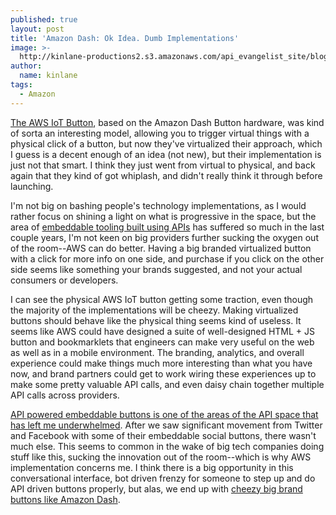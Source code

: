 ```yaml
---
published: true
layout: post
title: 'Amazon Dash: Ok Idea. Dumb Implementations'
image: >-
  http://kinlane-productions2.s3.amazonaws.com/api_evangelist_site/blog/1027205_health_and_personal_care_project_snake_always_accessible_v2_1920x1080.png
author:
  name: kinlane
tags:
  - Amazon
---
```

[The AWS IoT Button](https://aws.amazon.com/iotbutton/), based on the Amazon Dash Button hardware, was kind of sorta an interesting model, allowing you to trigger virtual things with a physical click of a button, but now they've virtualized their approach, which I guess is a decent enough of an idea (not new), but their implementation is just not that smart. I think they just went from virtual to physical, and back again that they kind of got whiplash, and didn't really think it through before launching.

I'm not big on bashing people's technology implementations, as I would rather focus on shining a light on what is progressive in the space, but the area of [embeddable tooling built using APIs](http://embeddable.apievangelist.com) has suffered so much in the last couple years, I'm not keen on big providers further sucking the oxygen out of the room--AWS can do better. Having a big branded virtualized button with a click for more info on one side, and purchase if you click on the other side seems like something your brands suggested, and not your actual consumers or developers.

I can see the physical AWS IoT button getting some traction, even though the majority of the implementations will be cheezy. Making virtualized buttons should behave like the physical thing seems kind of useless. It seems like AWS could have designed a suite of well-designed HTML + JS button and bookmarklets that engineers can make very useful on the web as well as in a mobile environment. The branding, analytics, and overall experience could make things much more interesting than what you have now, and brand partners could get to work wiring these experiences up to make some pretty valuable API calls, and even daisy chain together multiple API calls across providers.

[API powered embeddable buttons is one of the areas of the API space that has left me underwhelmed](http://embeddable.apievangelist.com). After we saw significant movement from Twitter and Facebook with some of their embeddable social buttons, there wasn't much else. This seems to common in the wake of big tech companies doing stuff like this, sucking the innovation out of the room--which is why AWS implementation concerns me. I think there is a big opportunity in this conversational interface, bot driven frenzy for someone to step up and do API driven buttons properly, but alas, we end up with [cheezy big brand buttons like Amazon Dash](https://aws.amazon.com/iotbutton/).